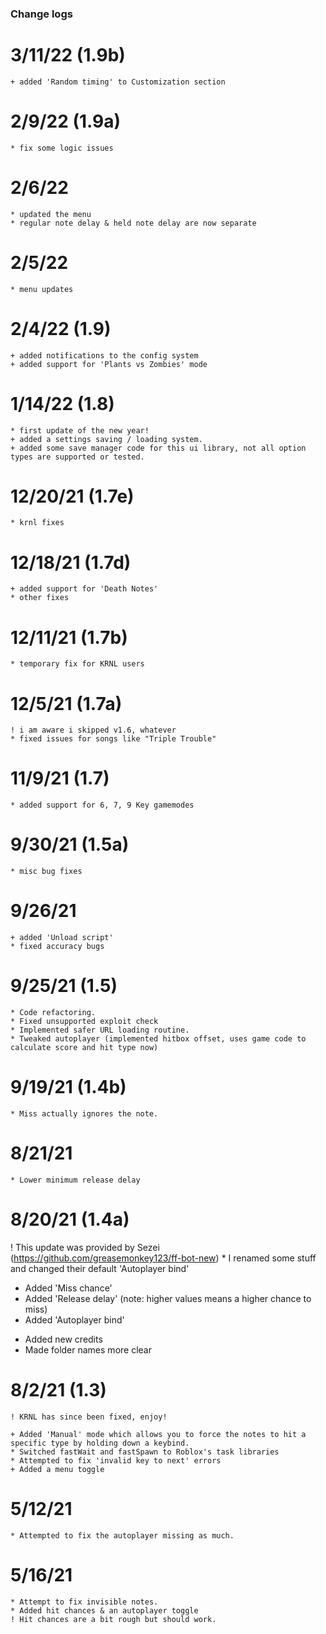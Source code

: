 ### Change logs

# 3/11/22 (1.9b)
	+ added 'Random timing' to Customization section

# 2/9/22 (1.9a)
	* fix some logic issues

# 2/6/22
	* updated the menu
	* regular note delay & held note delay are now separate

# 2/5/22
	* menu updates

# 2/4/22 (1.9)
	+ added notifications to the config system
	+ added support for 'Plants vs Zombies' mode

# 1/14/22 (1.8)
	* first update of the new year!
    + added a settings saving / loading system.
    + added some save manager code for this ui library, not all option types are supported or tested.

# 12/20/21 (1.7e)
	* krnl fixes

# 12/18/21 (1.7d)
	+ added support for 'Death Notes'
	* other fixes

# 12/11/21 (1.7b)
	* temporary fix for KRNL users

# 12/5/21 (1.7a)
	! i am aware i skipped v1.6, whatever
	* fixed issues for songs like "Triple Trouble"

# 11/9/21 (1.7)
	* added support for 6, 7, 9 Key gamemodes

# 9/30/21 (1.5a)
	* misc bug fixes

# 9/26/21
	+ added 'Unload script'
	* fixed accuracy bugs

# 9/25/21 (1.5)
	* Code refactoring.
    * Fixed unsupported exploit check
    * Implemented safer URL loading routine.
    * Tweaked autoplayer (implemented hitbox offset, uses game code to calculate score and hit type now)

# 9/19/21 (1.4b)
	* Miss actually ignores the note.

# 8/21/21
	* Lower minimum release delay

# 8/20/21 (1.4a)
   ! This update was provided by Sezei (https://github.com/greasemonkey123/ff-bot-new)
       * I renamed some stuff and changed their default 'Autoplayer bind'

   + Added 'Miss chance'
   + Added 'Release delay' (note: higher values means a higher chance to miss)
   + Added 'Autoplayer bind'
   * Added new credits
   * Made folder names more clear

# 8/2/21 (1.3)
    ! KRNL has since been fixed, enjoy!

    + Added 'Manual' mode which allows you to force the notes to hit a specific type by holding down a keybind.
    * Switched fastWait and fastSpawn to Roblox's task libraries
    * Attempted to fix 'invalid key to next' errors
    + Added a menu toggle

# 5/12/21
    * Attempted to fix the autoplayer missing as much.

# 5/16/21
    * Attempt to fix invisible notes.
    * Added hit chances & an autoplayer toggle
    ! Hit chances are a bit rough but should work.